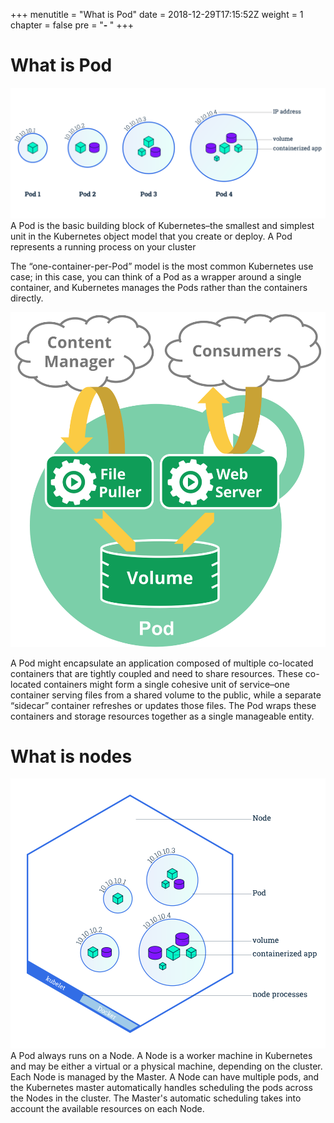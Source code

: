 +++
menutitle = "What is Pod"
date = 2018-12-29T17:15:52Z
weight = 1
chapter = false
pre = "<b>- </b>"
+++

# What is Pod

![Pod Overview](pods_overview.svg?classes=shadow)
A Pod is the basic building block of Kubernetes–the smallest and simplest unit in the Kubernetes object model that you create or deploy. A Pod represents a running process on your cluster

The “one-container-per-Pod” model is the most common Kubernetes use case; in this case, you can think of a Pod as a wrapper around a single container, and Kubernetes manages the Pods rather than the containers directly.

![Pod](pod.svg?classes=shadow)

A Pod might encapsulate an application composed of multiple co-located containers that are tightly coupled and need to share resources. These co-located containers might form a single cohesive unit of service–one container serving files from a shared volume to the public, while a separate “sidecar” container refreshes or updates those files. The Pod wraps these containers and storage resources together as a single manageable entity.

# What is nodes

![Pod](nodes.svg?classes=shadow)
A Pod always runs on a Node. A Node is a worker machine in Kubernetes and may be either a virtual or a physical machine, depending on the cluster. Each Node is managed by the Master. A Node can have multiple pods, and the Kubernetes master automatically handles scheduling the pods across the Nodes in the cluster. The Master's automatic scheduling takes into account the available resources on each Node.
